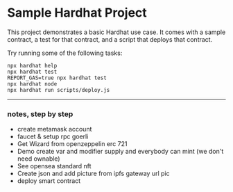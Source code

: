 # Sample Hardhat Project

This project demonstrates a basic Hardhat use case. It comes with a sample contract, a test for that contract, and a script that deploys that contract.

Try running some of the following tasks:

```shell
npx hardhat help
npx hardhat test
REPORT_GAS=true npx hardhat test
npx hardhat node
npx hardhat run scripts/deploy.js
```

---
### notes, step by step
- create metamask account
- faucet & setup rpc goerli 
- Get Wizard from openzeppelin erc 721
- Demo create var and modifier supply and everybody can mint (we don't need ownable)
- See opensea standard nft
- Create json and add picture from ipfs gateway url pic
- deploy smart contract

